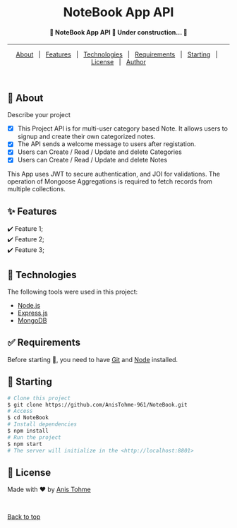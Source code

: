 <h1 align="center">NoteBook App API</h1>

<h4 align="center"> 
	🚧  NoteBook App API 🚀 Under construction...  🚧
</h4> 

<hr>

<p align="center">
  <a href="#dart-about">About</a> &#xa0; | &#xa0; 
  <a href="#sparkles-features">Features</a> &#xa0; | &#xa0;
  <a href="#rocket-technologies">Technologies</a> &#xa0; | &#xa0;
  <a href="#white_check_mark-requirements">Requirements</a> &#xa0; | &#xa0;
  <a href="#checkered_flag-starting">Starting</a> &#xa0; | &#xa0;
  <a href="#memo-license">License</a> &#xa0; | &#xa0;
  <a href="https://github.com/Pukka-Technologies" target="_blank">Author</a>
</p>

<br>

## :dart: About ##

Describe your project

- [x] This Project API is for multi-user category based Note. It allows users to signup and create their own categorized notes.
- [x] The API sends a welcome message to users after registation.
- [x] Users can Create / Read / Update and delete Categories
- [x] Users can Create / Read / Update and delete Notes

This App uses JWT to secure authentication, and JOI for validations. 
The operation of Mongoose Aggregations is required to fetch records from multiple collections.

## :sparkles: Features ##

:heavy_check_mark: Feature 1;\
:heavy_check_mark: Feature 2;\
:heavy_check_mark: Feature 3;

## :rocket: Technologies ##

The following tools were used in this project:

- [Node.js](https://nodejs.org/en/)
- [Express.js](https://expressjs.com/)
- [MongoDB](https://www.mongodb.com/)

## :white_check_mark: Requirements ##

Before starting :checkered_flag:, you need to have [Git](https://git-scm.com) and [Node](https://nodejs.org/en/) installed.

## :checkered_flag: Starting ##

```bash
# Clone this project
$ git clone https://github.com/AnisTohme-961/NoteBook.git
# Access
$ cd NoteBook
# Install dependencies
$ npm install
# Run the project
$ npm start
# The server will initialize in the <http://localhost:8801>
```

## :memo: License ##

<!-- This project is under license from MIT. For more details, see the [LICENSE](LICENSE.md) file. -->

Made with :heart: by [Anis Tohme](https://github.com/AnisTohme-961)

&#xa0;

<a href="#top">Back to top</a>

